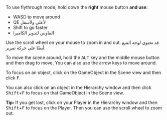 To use flythrough mode, hold down the **right** mouse button **and use**:

+ WASD to move around
+ QE لأعلى ولأسفل
+ Shift to go faster
+ الماوس لتدوير الكاميرا

Use the scroll wheel on your mouse to zoom in and out. قد تحتوي لوحة التتبع أيضًا على حركة تمرير.

To move the scene around, hold the <kbd>ALT</kbd> key and the middle mouse button and then drag to move. You can also use the arrow keys to move around.

To focus on an object, click on the GameObject in the Scene view and then click <kbd>F</kbd>.

You can also click on an object in the Hierarchy window and then click <kbd>Shift</kbd>+<kbd>F</kbd> to focus on that GameObject in the Scene view.

**Tip:** If you get lost, click on your Player in the Hierarchy window and then <kbd>Shift</kbd>+<kbd>F</kbd> to focus on the Player. Then you can use the scroll wheel to zoom out.

